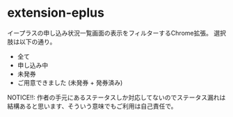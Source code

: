extension-eplus
===

イープラスの申し込み状況一覧画面の表示をフィルターするChrome拡張。
選択肢は以下の通り。

- 全て
- 申し込み中
- 未発券
- ご用意できました (未発券 + 発券済み)

NOTICE!!: 作者の手元にあるステータスしか対応してないのでステータス漏れは結構あると思います、そういう意味でもご利用は自己責任で。
